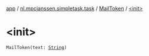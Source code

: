 [app](../../index.md) / [nl.mpcjanssen.simpletask.task](../index.md) / [MailToken](index.md) / [&lt;init&gt;](.)

# &lt;init&gt;

`MailToken(text: `[`String`](https://kotlinlang.org/api/latest/jvm/stdlib/kotlin/-string/index.html)`)`